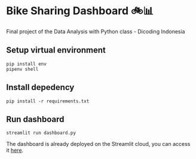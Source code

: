 # Bike Sharing Dashboard 🚲📊

Final project of the Data Analysis with Python class - Dicoding Indonesia

## Setup virtual environment
```
pip install env
pipenv shell
```
## Install depedency
```
pip install -r requirements.txt
```
## Run dashboard
```
streamlit run dashboard.py
```

The dashboard is already deployed on the Streamlit cloud, you can access it [here](https://my-first-dashboard-adep12.streamlit.app/).
